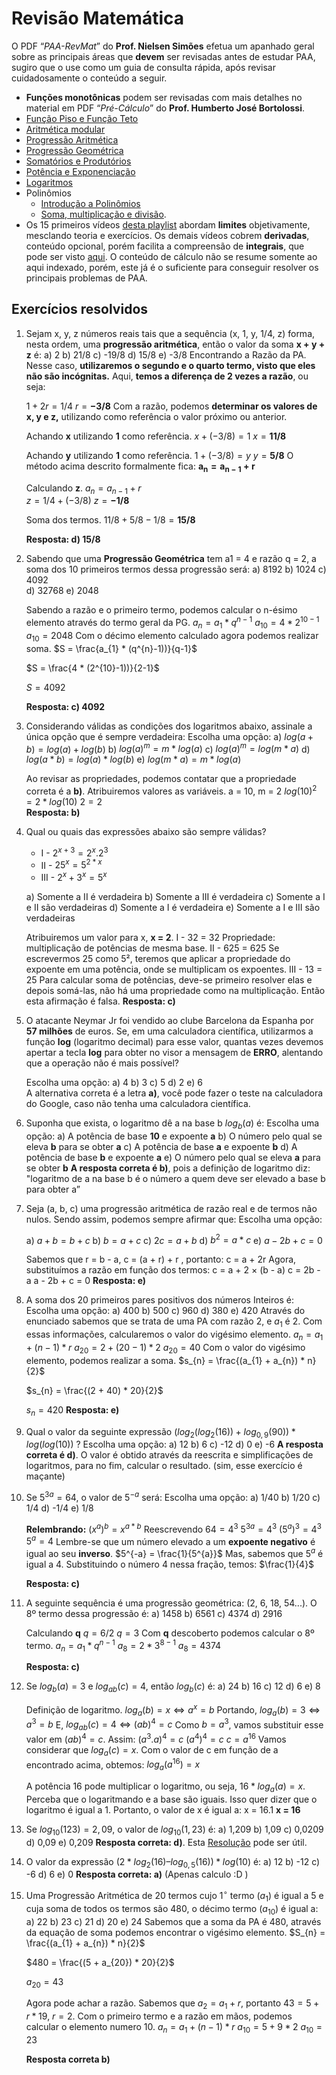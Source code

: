 ﻿# Revisão Matemática
O PDF “*PAA-RevMat*” do **Prof. Nielsen Simões** efetua um apanhado geral sobre as principais áreas que **devem** ser revisadas antes de estudar PAA, sugiro que o use como um guia de consulta rápida, após revisar cuidadosamente o conteúdo a seguir. 
- **Funções monotônicas** podem ser revisadas com mais detalhes no  material  em PDF “*Pré-Cálculo*” do **Prof. Humberto José Bortolossi**.
- [Função Piso e Função Teto](https://www.youtube.com/watch?v=wxHKxWfWhjQ)
- [Aritmética modular](https://www.youtube.com/watch?v=qYqusyUOtF0)
- [Progressão Aritmética](https://www.youtube.com/watch?v=zoFC82aPq1A) 
- [Progressão Geométrica](https://www.youtube.com/watch?v=JxOhaVTkQR4)
- [Somatórios e Produtórios](https://www.youtube.com/watch?v=-r6Al93levQ)
- [Potência e Exponenciação](https://www.youtube.com/watch?v=8B0BO9khA3A)
- [Logaritmos](https://www.youtube.com/watch?v=k2XkYEUH9nA) 
- Polinômios
	-  [Introdução a Polinômios](https://www.youtube.com/watch?v=k2XkYEUH9nA)
	- 	[Soma, multiplicação e divisão](https://www.youtube.com/watch?v=N_oFTs1-mMg).
- Os 15 primeiros vídeos [desta playlist](https://www.youtube.com/playlist?list=PLTPg64KdGgYhACfQUtMf3CuhWOfLoTf_a) abordam **limites** objetivamente, mesclando teoria e exercícios. Os demais vídeos cobrem **derivadas**, conteúdo opcional, porém facilita a compreensão de **integrais**, que pode ser visto [aqui](https://www.youtube.com/playlist?list=PLmtT_GZAQdt9FlOiqZvTdEHFmjZm4qPJR). O conteúdo de cálculo não se resume somente ao aqui indexado, porém, este já é o suficiente para conseguir resolver os principais problemas de PAA.

## Exercícios resolvidos
 1. Sejam x, y, z números reais tais que a sequência (x, 1, y, 1/4, z) forma, nesta ordem, uma **progressão aritmética**, então o valor da soma **x + y + z** é:
	a) 2
	b) 21/8
	c) -19/8
	d) 15/8
	e) -3/8
Encontrando a Razão da PA. Nesse caso, **utilizaremos o segundo e o quarto termo, visto que eles não são incógnitas.** Aqui, **temos a diferença de 2 vezes a razão**, ou seja:

	$1 + 2r = 1/4$
	$r = \mathbf{-3/8}$
	Com a razão, podemos **determinar os valores de x, y e z,** utilizando como referência o valor próximo ou anterior.
	
	Achando **x** utilizando **1** como referência.	
	$x + (- 3/8) = 1$
	$x = \mathbf{11/8}$
	
	Achando **y** utilizando **1** como referência.
 	$1 + (- 3/8) = y$
	$y = \mathbf{5/8}$
	O método acima descrito formalmente fica:
	$\mathbf {a_{n} = a_{n-1} + r}$
	
	Calculando **z**.
	$a_{n} = a_{n-1} + r$	
	$z = 1/4 + (- 3/8)$
	$z = \mathbf{- 1/8}$

	Soma dos termos.
	$11/8 + 5/8 - 1/8 = \mathbf{15/8}$
	
	**Resposta:  d) 15/8**
2. Sabendo que uma **Progressão Geométrica** tem a1 = 4 e razão q = 2, a soma dos 10 primeiros termos dessa progressão será:
	a) 8192
	b) 1024
	c) 4092  
	d) 32768
	e) 2048

	Sabendo a razão e o primeiro termo, podemos calcular o n-ésimo elemento através do termo geral da PG.
	$a_{n} = a_{1} * q^{n-1}$
	$a_{10} = 4 * 2^{10-1}$
	$a_{10} = 2048$
	Com o décimo elemento calculado agora podemos realizar soma.
	$S = \frac{a_{1} * (q^{n}-1))}{q-1}$
	
	$S = \frac{4 * (2^{10}-1))}{2-1}$
	
	$S= 4092$
	
	**Resposta: c) 4092**

3. Considerando válidas as condições dos logaritmos abaixo, assinale a única opção que é sempre verdadeira:
	Escolha uma opção:
	a)  $log (a + b) = log (a )+ log (b)$
	b)  $log (a)^{m} = m * log (a)$
	c)  $log (a)^{m} = log (m * a)$
	d)  $log (a * b) = log (a) * log (b)$
	e)  $log (m * a) = m * log (a)$
	
	Ao revisar as propriedades, podemos contatar que a propriedade correta é a **b)**.
	Atribuiremos valores as variáveis. a = 10, m = 2
	$log (10)^{2} = 2 * log (10)$
	$2=2$	
	**Resposta: b)**
	
4. Qual ou quais das expressões abaixo são sempre válidas?
	- I - $2^{x+3} = 2^{x} . 2^{3}$
	- II - $25^{x} = 5^{2*x}$
	- III - $2^{x} + 3^{x} = 5^{x}$
	
	a) Somente a II é verdadeira
	b) Somente a III é verdadeira
	c) Somente a I e II são verdadeiras 
	d) Somente a I é verdadeira
	e) Somente a I e III são verdadeiras
	
	Atribuiremos um valor para x, **x = 2**.
	I -  32 = 32
	Propriedade: multiplicação de potências de mesma base.
	II - 625 = 625
	Se escrevermos 25 como 5², teremos que aplicar a propriedade do expoente em uma potência, onde se multiplicam os expoentes.
	III - 13 = 25
	Para calcular soma de potências, deve-se primeiro resolver elas e depois somá-las, não há uma propriedade como na multiplicação. Então esta afirmação é falsa.
	**Resposta: c)**

5. O atacante Neymar Jr foi vendido ao clube Barcelona da Espanha por **57 milhões** de euros. Se, em uma calculadora científica, utilizarmos a função **log** (logaritmo decimal) para esse valor, quantas vezes devemos apertar a tecla **log** para obter no visor a mensagem de **ERRO**, alentando que a operação não é mais possível?

	Escolha uma opção:
	a) 4
	b) 3
	c) 5
	d) 2
	e) 6	
	A alternativa correta é a letra **a)**, você pode fazer o teste na calculadora do Google, caso não tenha uma calculadora científica.

6. Suponha que exista, o logaritmo dê a na base b $log_{b} (a)$ é: 
	Escolha uma opção:
	a) A potência de base **10** e expoente **a**
	b) O número pelo qual se eleva **b** para se obter **a**
	c) A potência de base **a** e expoente **b**
	d) A potência de base **b** e expoente **a**
	e) O número pelo qual se eleva **a** para se obter **b**
	**A resposta correta é  b)**, pois a definição de logaritmo diz: "logaritmo de a na base b é o número a quem deve ser elevado a base b para obter a”
7. Seja (a, b, c) uma progressão aritmética de razão real e de termos não nulos. Sendo assim, podemos sempre afirmar que:
Escolha uma opção:  

	a) $a + b = b + c$
	b) $b = a + c$
	c) $2c = a + b$
	d) $b^{2} = a*c$
	e) $a - 2b + c = 0$	

	Sabemos que r = b - a, c = (a + r) + r , portanto:
	c = a + 2r
	Agora, substituímos a razão em função dos termos:
	c = a + 2 × (b - a)
	c = 2b - a
	a - 2b + c = 0
	**Resposta: e)**

8. A soma dos 20 primeiros pares positivos dos números Inteiros é:
Escolha uma opção:
	a) 400
	b) 500
	c) 960
	d) 380
	e) 420
	Através do enunciado sabemos que se trata de uma PA com razão 2, e $a_{1}$ é 2. Com essas informações, calcularemos o valor do vigésimo elemento.
	$a_{n} = a_{1} + (n - 1) * r$
	$a_{20} = 2 + (20 - 1) * 2$
	$a_{20} = 40$
	Com o valor do vigésimo elemento, podemos realizar a soma.
	$s_{n} = \frac{(a_{1} + a_{n}) * n}{2}$

	$s_{n} = \frac{(2 + 40) * 20}{2}$
	
	$s_{n} = 420$
	**Resposta: e)**

9. Qual o valor da seguinte expressão $(log_{2} (log_{2} (16)) + log_{0,9} (90))*log (log (10))$ ?
Escolha uma opção:
	a) 12
	b) 6
	c) -12
	d) 0
	e) -6
	**A resposta correta é d)**. O valor é obtido através da reescrita e simplificações de logaritmos, para no fim, calcular o resultado. (sim, esse exercício é maçante)
	
10. Se $5^{3a} = 64$, o valor de $5^{-a}$ será:
	Escolha uma opção:
	a) 1/40
	b) 1/20
	c) 1/4 
	d) -1/4
	e) 1/8
	
	**Relembrando:**
	$(x^{a})^{b} = x^{a*b}$
	Reescrevendo $64 = 4^{3}$
	$5^{3a} = 4^{3}$
	$(5^{a})^{3} = 4^{3}$
	$5^{a} = 4$
	Lembre-se que um número elevado a um **expoente negativo** é igual ao seu **inverso**.
	$5^{-a} = \frac{1}{5^{a}}$
	Mas, sabemos que $5^{a}$ é igual a 4. Substituindo o número 4 nessa fração, temos:
	$\frac{1}{4}$

	**Resposta: c)**
11. A seguinte sequência é uma progressão geométrica: (2, 6, 18, 54...). O 8º termo dessa progressão é:
	a) 1458
	b) 6561
	c) 4374 
	d) 2916

	Calculando **q**
	$q = 6/2$
	$q = 3$
	Com **q** descoberto podemos calcular o 8º termo.
	$a_{n} = a_{1} * q^{n-1}$
	$a_{8} = 2 * 3^{8-1}$
	$a_{8} = 4374$

	**Resposta: c)**

12. Se $log_{b} (a) = 3$ e $log_{ab} (c) = 4$, então $log_{b} (c)$ é:
	a) 24
	b) 16
	c) 12
	d) 6
	e) 8
	
	Definição de logaritmo.
	$log_{a}(b) = x \Leftrightarrow a^{x} = b$
	Portando, $log_{a}(b) = 3 \Leftrightarrow a^{3} = b$
	E, $log_{ab}(c) = 4 \Leftrightarrow (ab)^{4} = c$
	Como $b = a^{3}$, vamos substituir esse valor em $(ab)^{4} = c$. Assim:
	$(a^{3}.a)^{4} = c$
	$(a^{4})^{4} = c$
	$c = a^{16}$
	Vamos considerar que $log_{a}(c) = x$. Com o valor de c em função de a encontrado acima, obtemos:
	$log_{a}(a^{16}) = x$
	
	A potência 16 pode multiplicar o logaritmo, ou seja, $16*log_{a}(a) = x$.
	Perceba que o logaritmando e a base são iguais. Isso quer dizer que o logaritmo é igual a 1.
	Portanto, o valor de x é igual a:
	x = 16.1
	**x = 16**
	
13. Se $log_{10} (123) = 2,09$, o valor de $log_{10} (1,23)$ é:
	a) 1,209
	b) 1,09
	c) 0,0209
	d) 0,09 
	e) 0,209
	**Resposta correta: d)**. Esta [Resolução](https://brainly.com.br/tarefa/7135168) pode ser útil.
	
14. O valor da expressão $(2*log_{2} (16) – log_{0,5} (16))*log(10)$ é:
	a) 12
	b) -12
	c) -6
	d) 6
	e) 0
	**Resposta correta: a)** (Apenas calculo :D )
	
15. Uma Progressão Aritmética de 20 termos cujo $1^{\circ}$ termo $(a_{1})$ é igual a 5 e cuja soma de todos os termos são 480, o décimo termo $(a_{10})$ é igual a:
	a) 22
	b) 23 
	c) 21
	d) 20
	e) 24
	Sabemos que a soma da PA é 480, através da equação de soma podemos encontrar o vigésimo elemento.
	$S_{n} = \frac{(a_{1} + a_{n}) * n}{2}$

	$480 = \frac{(5 + a_{20}) * 20}{2}$

	$a_{20} = 43$
	
	Agora pode achar a razão. Sabemos que $a_{2} = a_{1} + r$, portanto $43 = 5 + r *19$, $r = 2$.
	Com o primeiro termo e a razão em mãos, podemos calcular o elemento numero 10.
	$a_{n} = a_{1} + (n - 1) * r$
	$a_{10} = 5 + 9 * 2$
	$a_{10} = 23$
	
	
	**Resposta correta b)**



